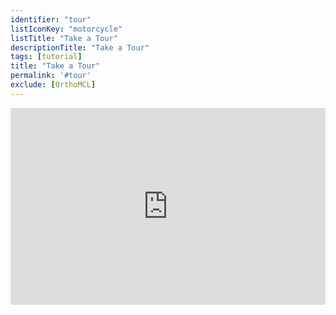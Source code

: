 ```yaml
---
identifier: "tour"
listIconKey: "motorcycle"
listTitle: "Take a Tour"
descriptionTitle: "Take a Tour"
tags: [tutorial]
title: "Take a Tour"
permalink: '#tour'
exclude: [OrthoMCL]
---
```

<div style="display: flex; justify-content: center; align-items: center">  
  <iframe width="560" height="315" src="https://www.youtube.com/embed/VNqPk_epR58" frameborder="0" allow="accelerometer; autoplay; encrypted-media; gyroscope; picture-in-picture" allowfullscreen></iframe>
</div>

